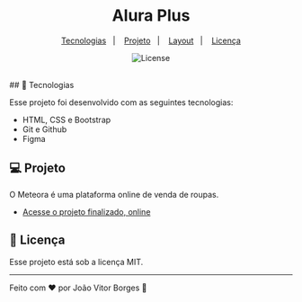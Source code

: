 <h1 align="center"> Alura Plus  </h1>

<p align="center">
  <a href="#-tecnologias">Tecnologias</a>&nbsp;&nbsp;&nbsp;|&nbsp;&nbsp;&nbsp;
  <a href="#-projeto">Projeto</a>&nbsp;&nbsp;&nbsp;|&nbsp;&nbsp;&nbsp;
  <a href="#-layout">Layout</a>&nbsp;&nbsp;&nbsp;|&nbsp;&nbsp;&nbsp;
  <a href="#memo-licença">Licença</a>
</p>

<p align="center">
  <img alt="License" src="https://img.shields.io/static/v1?label=license&message=MIT&color=49AA26&labelColor=000000">
</p>

<br>
## 🚀 Tecnologias

Esse projeto foi desenvolvido com as seguintes tecnologias:

- HTML, CSS e Bootstrap
- Git e Github
- Figma

## 💻 Projeto

O Meteora é uma plataforma online de venda de roupas.

- [Acesse o projeto finalizado, online](https://joao-vitorb.github.io/meteora)

## :memo: Licença

Esse projeto está sob a licença MIT.

---

Feito com ♥ por João Vitor Borges :wave: